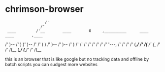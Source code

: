 # chrimson-browser
                                                                                               
                      /'                                                                       
                    /'                                                                         
     ____         /'__        ____        O     ,__________      ____        ____        ,____ 
   /'    )--    /'    )     )'    )--   /'     /'    )     )   /'    )--   /'    )--    /'    )
 /'           /'    /'    /'          /'     /'    /'    /'   '---,      /'    /'     /'    /' 
(___,/      /'    /(__  /'           (__   /'    /'    /(__ (___,/      (___,/'     /'    /(__ 
                                                                                               
                                                                                               
                                                                                               
this is an browser that is like google but no tracking data and offline by batch scripts
you can sudgest more websites
